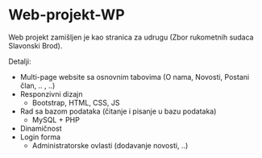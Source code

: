 # Web-projekt-WP

Web projekt zamišljen je kao stranica za udrugu (Zbor rukometnih sudaca Slavonski Brod).

Detalji:
  - Multi-page website sa osnovnim tabovima (O nama, Novosti, Postani član, .. , ..)
  - Responzivni dizajn 
      - Bootstrap, HTML, CSS, JS
  - Rad sa bazom podataka (čitanje i pisanje u bazu podataka) 
      - MySQL + PHP
  - Dinamičnost
  - Login forma  
      - Administratorske ovlasti (dodavanje novosti, ..)

   
  

